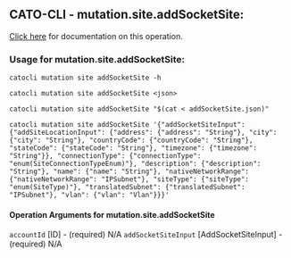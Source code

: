 
## CATO-CLI - mutation.site.addSocketSite:
[Click here](https://api.catonetworks.com/documentation/#mutation-addSocketSite) for documentation on this operation.

### Usage for mutation.site.addSocketSite:

`catocli mutation site addSocketSite -h`

`catocli mutation site addSocketSite <json>`

`catocli mutation site addSocketSite "$(cat < addSocketSite.json)"`

`catocli mutation site addSocketSite '{"addSocketSiteInput": {"addSiteLocationInput": {"address": {"address": "String"}, "city": {"city": "String"}, "countryCode": {"countryCode": "String"}, "stateCode": {"stateCode": "String"}, "timezone": {"timezone": "String"}}, "connectionType": {"connectionType": "enum(SiteConnectionTypeEnum)"}, "description": {"description": "String"}, "name": {"name": "String"}, "nativeNetworkRange": {"nativeNetworkRange": "IPSubnet"}, "siteType": {"siteType": "enum(SiteType)"}, "translatedSubnet": {"translatedSubnet": "IPSubnet"}, "vlan": {"vlan": "Vlan"}}}'`

#### Operation Arguments for mutation.site.addSocketSite ####
`accountId` [ID] - (required) N/A 
`addSocketSiteInput` [AddSocketSiteInput] - (required) N/A 
